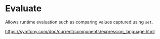 # Evaluate

Allows runtime evaluation such as comparing values captured using `set`.

<https://symfony.com/doc/current/components/expression_language.html>
